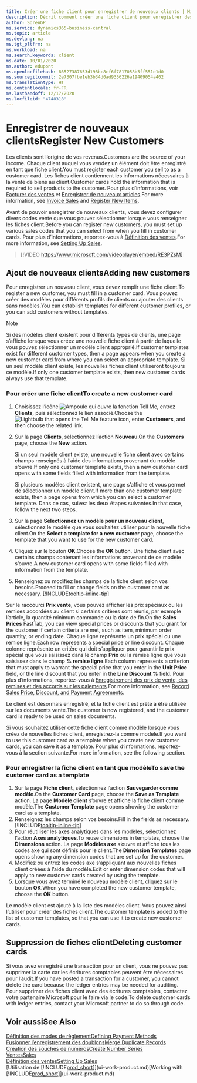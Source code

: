 ```yaml
---
title: Créer une fiche client pour enregistrer de nouveaux clients | Microsoft Docs
description: Décrit comment créer une fiche client pour enregistrer des informations sur chaque nouveau client ou client auquel vous vendez.
author: SorenGP
ms.service: dynamics365-business-central
ms.topic: article
ms.devlang: na
ms.tgt_pltfrm: na
ms.workload: na
ms.search.keywords: client
ms.date: 10/01/2020
ms.author: edupont
ms.openlocfilehash: 86527387653d198bc8cf6f7817058b5ff551e1d0
ms.sourcegitcommit: 2e7307fbe1eb3b34d0ad9356226a19409054a402
ms.translationtype: HT
ms.contentlocale: fr-FR
ms.lasthandoff: 12/17/2020
ms.locfileid: "4748318"
---
```

# <a name="register-new-customers"></a><span data-ttu-id="de3b3-103">Enregistrer de nouveaux clients</span><span class="sxs-lookup"><span data-stu-id="de3b3-103">Register New Customers</span></span>

<span data-ttu-id="de3b3-104">Les clients sont l’origine de vos revenus.</span><span class="sxs-lookup"><span data-stu-id="de3b3-104">Customers are the source of your income.</span></span> <span data-ttu-id="de3b3-105">Chaque client auquel vous vendez un élément doit être enregistré en tant que fiche client.</span><span class="sxs-lookup"><span data-stu-id="de3b3-105">You must register each customer you sell to as a customer card.</span></span> <span data-ttu-id="de3b3-106">Les fiches client contiennent les informations nécessaires à la vente de biens au client.</span><span class="sxs-lookup"><span data-stu-id="de3b3-106">Customer cards hold the information that is required to sell products to the customer.</span></span> <span data-ttu-id="de3b3-107">Pour plus d’informations, voir [Facturer des ventes](sales-how-invoice-sales.md) et [Enregistrer de nouveaux articles](inventory-how-register-new-items.md).</span><span class="sxs-lookup"><span data-stu-id="de3b3-107">For more information, see [Invoice Sales](sales-how-invoice-sales.md) and [Register New Items](inventory-how-register-new-items.md).</span></span>  

<span data-ttu-id="de3b3-108">Avant de pouvoir enregistrer de nouveaux clients, vous devez configurer divers codes vente que vous pouvez sélectionner lorsque vous renseignez les fiches client.</span><span class="sxs-lookup"><span data-stu-id="de3b3-108">Before you can register new customers, you must set up various sales codes that you can select from when you fill in customer cards.</span></span> <span data-ttu-id="de3b3-109">Pour plus d’informations, reportez-vous à [Définition des ventes](sales-setup-sales.md).</span><span class="sxs-lookup"><span data-stu-id="de3b3-109">For more information, see [Setting Up Sales](sales-setup-sales.md).</span></span>

> [!VIDEO https://www.microsoft.com/videoplayer/embed/RE3PZsM]

## <a name="adding-new-customers"></a><span data-ttu-id="de3b3-110">Ajout de nouveaux clients</span><span class="sxs-lookup"><span data-stu-id="de3b3-110">Adding new customers</span></span>

<span data-ttu-id="de3b3-111">Pour enregistrer un nouveau client, vous devez remplir une fiche client.</span><span class="sxs-lookup"><span data-stu-id="de3b3-111">To register a new customer, you must fill in a customer card.</span></span> <span data-ttu-id="de3b3-112">Vous pouvez créer des modèles pour différents profils de clients ou ajouter des clients sans modèles.</span><span class="sxs-lookup"><span data-stu-id="de3b3-112">You can establish templates for different customer profiles, or you can add customers without templates.</span></span>  

> [!NOTE]  
> <span data-ttu-id="de3b3-113">Si des modèles client existent pour différents types de clients, une page s’affiche lorsque vous créez une nouvelle fiche client à partir de laquelle vous pouvez sélectionner un modèle client approprié.</span><span class="sxs-lookup"><span data-stu-id="de3b3-113">If customer templates exist for different customer types, then a page appears when you create a new customer card from where you can select an appropriate template.</span></span> <span data-ttu-id="de3b3-114">Si un seul modèle client existe, les nouvelles fiches client utiliseront toujours ce modèle.</span><span class="sxs-lookup"><span data-stu-id="de3b3-114">If only one customer template exists, then new customer cards always use that template.</span></span>  

### <a name="to-create-a-new-customer-card"></a><span data-ttu-id="de3b3-115">Pour créer une fiche client</span><span class="sxs-lookup"><span data-stu-id="de3b3-115">To create a new customer card</span></span>

1. <span data-ttu-id="de3b3-116">Choisissez l’icône ![Ampoule qui ouvre la fonction Tell Me](media/ui-search/search_small.png "Dites-moi ce que vous voulez faire"), entrez **Clients**, puis sélectionnez le lien associé.</span><span class="sxs-lookup"><span data-stu-id="de3b3-116">Choose the ![Lightbulb that opens the Tell Me feature](media/ui-search/search_small.png "Tell me what you want to do") icon, enter **Customers**, and then choose the related link.</span></span>  
2. <span data-ttu-id="de3b3-117">Sur la page **Clients**, sélectionnez l’action **Nouveau**.</span><span class="sxs-lookup"><span data-stu-id="de3b3-117">On the **Customers** page, choose the **New** action.</span></span>

    <span data-ttu-id="de3b3-118">Si un seul modèle client existe, une nouvelle fiche client avec certains champs renseignés à l’aide des informations provenant du modèle s’ouvre.</span><span class="sxs-lookup"><span data-stu-id="de3b3-118">If only one customer template exists, then a new customer card opens with some fields filled with information from the template.</span></span>

    <span data-ttu-id="de3b3-119">Si plusieurs modèles client existent, une page s’affiche et vous permet de sélectionner un modèle client.</span><span class="sxs-lookup"><span data-stu-id="de3b3-119">If more than one customer template exists, then a page opens from which you can select a customer template.</span></span> <span data-ttu-id="de3b3-120">Dans ce cas, suivez les deux étapes suivantes.</span><span class="sxs-lookup"><span data-stu-id="de3b3-120">In that case, follow the next two steps.</span></span>
3. <span data-ttu-id="de3b3-121">Sur la page **Sélectionnez un modèle pour un nouveau client**, sélectionnez le modèle que vous souhaitez utiliser pour la nouvelle fiche client.</span><span class="sxs-lookup"><span data-stu-id="de3b3-121">On the **Select a template for a new customer** page, choose the template that you want to use for the new customer card.</span></span>
4. <span data-ttu-id="de3b3-122">Cliquez sur le bouton **OK**.</span><span class="sxs-lookup"><span data-stu-id="de3b3-122">Choose the **OK** button.</span></span> <span data-ttu-id="de3b3-123">Une fiche client avec certains champs contenant les informations provenant de ce modèle s’ouvre.</span><span class="sxs-lookup"><span data-stu-id="de3b3-123">A new customer card opens with some fields filled with information from the template.</span></span>  
5. <span data-ttu-id="de3b3-124">Renseignez ou modifiez les champs de la fiche client selon vos besoins.</span><span class="sxs-lookup"><span data-stu-id="de3b3-124">Proceed to fill or change fields on the customer card as necessary.</span></span> [!INCLUDE[tooltip-inline-tip](includes/tooltip-inline-tip_md.md)]

<span data-ttu-id="de3b3-125">Sur le raccourci **Prix vente**, vous pouvez afficher les prix spéciaux ou les remises accordées au client si certains critères sont réunis, par exemple l’article, la quantité minimum commande ou la date de fin.</span><span class="sxs-lookup"><span data-stu-id="de3b3-125">On the **Sales Prices** FastTab, you can view special prices or discounts that you grant for the customer if certain criteria are met, such as item, minimum order quantity, or ending date.</span></span> <span data-ttu-id="de3b3-126">Chaque ligne représente un prix spécial ou une remise ligne.</span><span class="sxs-lookup"><span data-stu-id="de3b3-126">Each row represents a special price or line discount.</span></span> <span data-ttu-id="de3b3-127">Chaque colonne représente un critère qui doit s’appliquer pour garantir le prix spécial que vous saisissez dans le champ **Prix** ou la remise ligne que vous saisissez dans le champ **% remise ligne**.</span><span class="sxs-lookup"><span data-stu-id="de3b3-127">Each column represents a criterion that must apply to warrant the special price that you enter in the **Unit Price** field, or the line discount that you enter in the **Line Discount %** field.</span></span> <span data-ttu-id="de3b3-128">Pour plus d’informations, reportez-vous à [Enregistrement des prix de vente, des remises et des accords sur les paiements](sales-how-record-sales-price-discount-payment-agreements.md).</span><span class="sxs-lookup"><span data-stu-id="de3b3-128">For more information, see [Record Sales Price, Discount, and Payment Agreements](sales-how-record-sales-price-discount-payment-agreements.md).</span></span>

<span data-ttu-id="de3b3-129">Le client est désormais enregistré, et la fiche client est prête à être utilisée sur les documents vente.</span><span class="sxs-lookup"><span data-stu-id="de3b3-129">The customer is now registered, and the customer card is ready to be used on sales documents.</span></span>

<span data-ttu-id="de3b3-130">Si vous souhaitez utiliser cette fiche client comme modèle lorsque vous créez de nouvelles fiches client, enregistrez-la comme modèle.</span><span class="sxs-lookup"><span data-stu-id="de3b3-130">If you want to use this customer card as a template when you create new customer cards, you can save it as a template.</span></span> <span data-ttu-id="de3b3-131">Pour plus d’informations, reportez-vous à la section suivante.</span><span class="sxs-lookup"><span data-stu-id="de3b3-131">For more information, see the following section.</span></span>  

### <a name="to-save-the-customer-card-as-a-template"></a><span data-ttu-id="de3b3-132">Pour enregistrer la fiche client en tant que modèle</span><span class="sxs-lookup"><span data-stu-id="de3b3-132">To save the customer card as a template</span></span>

1. <span data-ttu-id="de3b3-133">Sur la page **Fiche client**, sélectionnez l’action **Sauvegarder comme modèle**.</span><span class="sxs-lookup"><span data-stu-id="de3b3-133">On the **Customer Card** page, choose the **Save as Template** action.</span></span> <span data-ttu-id="de3b3-134">La page **Modèle client** s’ouvre et affiche la fiche client comme modèle.</span><span class="sxs-lookup"><span data-stu-id="de3b3-134">The **Customer Template** page opens showing the customer card as a template.</span></span>
2. <span data-ttu-id="de3b3-135">Renseignez les champs selon vos besoins.</span><span class="sxs-lookup"><span data-stu-id="de3b3-135">Fill in the fields as necessary.</span></span> [!INCLUDE[tooltip-inline-tip](includes/tooltip-inline-tip_md.md)]
3. <span data-ttu-id="de3b3-136">Pour réutiliser les axes analytiques dans les modèles, sélectionnez l’action **Axes analytiques**.</span><span class="sxs-lookup"><span data-stu-id="de3b3-136">To reuse dimensions in templates, choose the **Dimensions** action.</span></span> <span data-ttu-id="de3b3-137">La page **Modèles axe** s’ouvre et affiche tous les codes axe qui sont définis pour le client.</span><span class="sxs-lookup"><span data-stu-id="de3b3-137">The **Dimension Templates** page opens showing any dimension codes that are set up for the customer.</span></span>
4. <span data-ttu-id="de3b3-138">Modifiez ou entrez les codes axe s’appliquant aux nouvelles fiches client créées à l’aide du modèle.</span><span class="sxs-lookup"><span data-stu-id="de3b3-138">Edit or enter dimension codes that will apply to new customer cards created by using the template.</span></span>  
5. <span data-ttu-id="de3b3-139">Lorsque vous avez terminé le nouveau modèle client, cliquez sur le bouton **OK**.</span><span class="sxs-lookup"><span data-stu-id="de3b3-139">When you have completed the new customer template, choose the **OK** button.</span></span>

<span data-ttu-id="de3b3-140">Le modèle client est ajouté à la liste des modèles client. Vous pouvez ainsi l’utiliser pour créer des fiches client.</span><span class="sxs-lookup"><span data-stu-id="de3b3-140">The customer template is added to the list of customer templates, so that you can use it to create new customer cards.</span></span>

## <a name="deleting-customer-cards"></a><span data-ttu-id="de3b3-141">Suppression de fiches client</span><span class="sxs-lookup"><span data-stu-id="de3b3-141">Deleting customer cards</span></span>

<span data-ttu-id="de3b3-142">Si vous avez enregistré une transaction pour un client, vous ne pouvez pas supprimer la carte car les écritures comptables peuvent être nécessaires pour l’audit.</span><span class="sxs-lookup"><span data-stu-id="de3b3-142">If you have posted a transaction for a customer, you cannot delete the card because the ledger entries may be needed for auditing.</span></span> <span data-ttu-id="de3b3-143">Pour supprimer des fiches client avec des écritures comptables, contactez votre partenaire Microsoft pour le faire via le code.</span><span class="sxs-lookup"><span data-stu-id="de3b3-143">To delete customer cards with ledger entries, contact your Microsoft partner to do so through code.</span></span>  

## <a name="see-also"></a><span data-ttu-id="de3b3-144">Voir aussi</span><span class="sxs-lookup"><span data-stu-id="de3b3-144">See Also</span></span>

[<span data-ttu-id="de3b3-145">Définition des modes de règlement</span><span class="sxs-lookup"><span data-stu-id="de3b3-145">Defining Payment Methods</span></span>](finance-payment-methods.md)  
[<span data-ttu-id="de3b3-146">Fusionner l’enregistrement des doublons</span><span class="sxs-lookup"><span data-stu-id="de3b3-146">Merge Duplicate Records</span></span>](sales-how-merge-duplicate-records.md)  
[<span data-ttu-id="de3b3-147">Création des souches de numéros</span><span class="sxs-lookup"><span data-stu-id="de3b3-147">Create Number Series</span></span>](ui-create-number-series.md)  
[<span data-ttu-id="de3b3-148">Ventes</span><span class="sxs-lookup"><span data-stu-id="de3b3-148">Sales</span></span>](sales-manage-sales.md)  
[<span data-ttu-id="de3b3-149">Définition des ventes</span><span class="sxs-lookup"><span data-stu-id="de3b3-149">Setting Up Sales</span></span>](sales-setup-sales.md)  
<span data-ttu-id="de3b3-150">[Utilisation de [!INCLUDE[prod_short](includes/prod_short.md)]](ui-work-product.md)</span><span class="sxs-lookup"><span data-stu-id="de3b3-150">[Working with [!INCLUDE[prod_short](includes/prod_short.md)]](ui-work-product.md)</span></span>  

